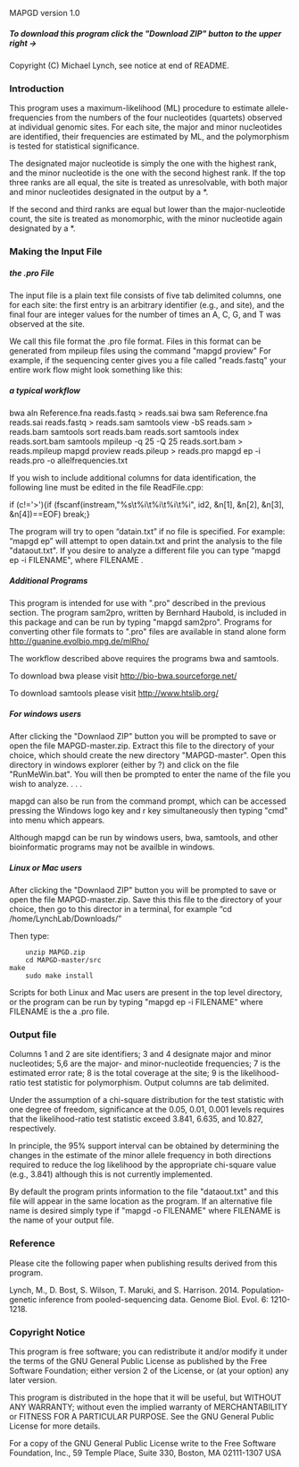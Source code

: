 MAPGD version 1.0

<h5> To download this program click the "Download ZIP" button to the upper right -> </h5>

Copyright (C) Michael Lynch, see notice at end of README. 

<h3> Introduction </h3>

This program uses a maximum-likelihood (ML) procedure to estimate allele-frequencies from the numbers of the four nucleotides (quartets) observed at individual genomic sites. For each site, the major and minor nucleotides are identified, their frequencies are estimated by ML, and the polymorphism is tested for statistical significance.

The designated major nucleotide is simply the one with the highest rank, and the minor nucleotide is the one with the second highest rank. If the top three ranks are all equal, the site is treated as unresolvable, with both major and minor nucleotides designated in the output by a *.

If the second and third ranks are equal but lower than the major-nucleotide count, the site is treated as monomorphic, with the minor nucleotide again designated by a *.

<h3> Making the Input File </h3>

<h5> the .pro File </h5>
The input file is a plain text file consists of five tab delimited columns, one for each site: the first entry is an arbitrary identifier (e.g., and site), and the final four are integer values for the number of times an A, C, G, and T was observed at the site. 

We call this file format the .pro file format. Files in this format can be generated from mpileup files using the command "mapgd proview" 
For example, if the sequencing center gives you a file called "reads.fastq" your entire work flow might look something like this: 

<h5> a typical workflow </h5>
	bwa aln Reference.fna reads.fastq > reads.sai
        bwa sam Reference.fna reads.sai reads.fastq > reads.sam
        samtools view -bS reads.sam > reads.bam
        samtools sort reads.bam reads.sort
        samtools index reads.sort.bam
        samtools mpileup -q 25 -Q 25 reads.sort.bam > reads.mpileup
	mapgd proview reads.pileup > reads.pro
	mapgd ep -i reads.pro -o allelfrequencies.txt

If you wish to include additional columns for data identification, the following line must be edited in the file ReadFile.cpp:

if (c!='>'){if (fscanf(instream,"%s\t%i\t%i\t%i\t%i", id2, &n[1], &n[2], &n[3], &n[4])==EOF) break;}

The program will try to open “datain.txt” if no file is specified. For example: “mapgd ep” will attempt to open datain.txt and print the analysis to the file "dataout.txt". If you desire to analyze a different file you can type “mapgd ep -i FILENAME", where FILENAME . 

<h5> Additional Programs </h5>

This program is intended for use with ".pro" described in the previous section. The program sam2pro, written by Bernhard Haubold, is included in this package and can be run by typing "mapgd sam2pro". Programs for converting other file formats to ".pro" files are available in stand alone form http://guanine.evolbio.mpg.de/mlRho/

The workflow described above requires the programs bwa and samtools.

To download bwa please visit http://bio-bwa.sourceforge.net/

To download samtools please visit http://www.htslib.org/

<h5> For windows users </h5>

After clicking the "Downlaod ZIP" button you will be prompted to save or open the file MAPGD-master.zip. Extract this file to the directory of your choice, which should create the new directory "MAPGD-master". Open this directory in windows explorer (either by ?) and click on the file "RunMeWin.bat". You will then be prompted to enter the name of the file you wish to analyze. . . . 

mapgd can also be run from the command prompt, which can be accessed pressing the Windows logo key and r key simultaneously then typing "cmd" into menu which appears.

Although mapgd can be run by windows users, bwa, samtools, and other bioinformatic programs may not be availble in windows.

<h5> Linux or Mac users </h5>


After clicking the "Downlaod ZIP" button you will be prompted to save or open the file MAPGD-master.zip. Save this this file to the directory of your choice, then go to this director in a terminal, for example “cd /home/LynchLab/Downloads/” 

Then type:

        unzip MAPGD.zip
        cd MAPGD-master/src
	make
        sudo make install

Scripts for both Linux and Mac users are present in the top level directory, or the program can be run by typing "mapgd ep -i FILENAME" where FILENAME is the a .pro file.

<h3> Output file </h3>

Columns 1 and 2 are site identifiers; 3 and 4 designate major and minor nucleotides; 5,6 are the major- and minor-nucleotide frequencies; 7 is the estimated error rate; 8 is the total coverage at the site; 9 is the likelihood-ratio test statistic for polymorphism. Output columns are tab delimited.

Under the assumption of a chi-square distribution for the test statistic with one degree of freedom, significance at the 0.05, 0.01, 0.001 levels requires that the likelihood-ratio test statistic exceed 3.841, 6.635, and 10.827, respectively. 

In principle, the 95% support interval can be obtained by determining the changes in the estimate of the minor allele frequency in both directions required to reduce the log likelihood by the appropriate chi-square value (e.g., 3.841) although this is not currently implemented. 

By default the program prints information to the file "dataout.txt" and this file will appear in the same location as the program. If an alternative file name is desired simply type if "mapgd -o FILENAME" where FILENAME is the name of your output file.

<h3> Reference </h3>

Please cite the following paper when publishing results derived from this program.

Lynch, M., D. Bost, S. Wilson, T. Maruki, and S. Harrison. 2014. Population-genetic inference from pooled-sequencing data. Genome Biol. Evol. 6: 1210-1218.

<h3> Copyright Notice </h3>

This program is free software; you can redistribute it and/or modify it under the terms of the GNU General Public License as published by the Free Software Foundation; either version 2 of the License, or (at your option) any later version.

This program is distributed in the hope that it will be useful, but WITHOUT ANY WARRANTY; without even the implied warranty of MERCHANTABILITY or FITNESS FOR A PARTICULAR PURPOSE. See the GNU General Public License for more details.

For a copy of the GNU General Public License write to the Free Software Foundation, Inc., 59 Temple Place, Suite 330, Boston, MA 02111-1307 USA
